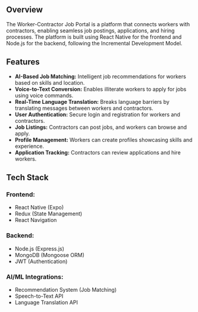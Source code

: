 <h2>Overview</h2>
<p>The Worker-Contractor Job Portal is a platform that connects workers with contractors, enabling seamless job postings, applications, and hiring processes. The platform is built using React Native for the frontend and Node.js for the backend, following the Incremental Development Model.</p>

<h2>Features</h2>
<ul>
    <li><strong>AI-Based Job Matching:</strong> Intelligent job recommendations for workers based on skills and location.</li>
    <li><strong>Voice-to-Text Conversion:</strong> Enables illiterate workers to apply for jobs using voice commands.</li>
    <li><strong>Real-Time Language Translation:</strong> Breaks language barriers by translating messages between workers and contractors.</li>
    <li><strong>User Authentication:</strong> Secure login and registration for workers and contractors.</li>
    <li><strong>Job Listings:</strong> Contractors can post jobs, and workers can browse and apply.</li>
    <li><strong>Profile Management:</strong> Workers can create profiles showcasing skills and experience.</li>
    <li><strong>Application Tracking:</strong> Contractors can review applications and hire workers.</li>
</ul>

<h2>Tech Stack</h2>
<h3>Frontend:</h3>
<ul>
    <li>React Native (Expo)</li>
    <li>Redux (State Management)</li>
    <li>React Navigation</li>
</ul>

<h3>Backend:</h3>
<ul>
    <li>Node.js (Express.js)</li>
    <li>MongoDB (Mongoose ORM)</li>
    <li>JWT (Authentication)</li>
</ul>

<h3>AI/ML Integrations:</h3>
<ul>
    <li>Recommendation System (Job Matching)</li>
    <li>Speech-to-Text API</li>
    <li>Language Translation API</li>
</ul>
